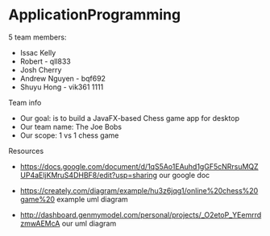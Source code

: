# ApplicationProgramming
5 team members:
* Issac Kelly
* Robert - qll833 
* Josh Cherry 
* Andrew Nguyen - bqf692
* Shuyu Hong - vik361 1111

Team info
* Our goal: is to build a JavaFX-based Chess game app for desktop
* Our team name: The Joe Bobs
* Our scope: 1 vs 1 chess game

Resources 
* https://docs.google.com/document/d/1qS5Ao1EAuhd1gGF5cNRrsuMQZUP4aEljKMruS4DHBF8/edit?usp=sharing our google doc 

* https://creately.com/diagram/example/hu3z6jqg1/online%20chess%20game%20 example uml diagram 

* http://dashboard.genmymodel.com/personal/projects/_O2etoP_YEemrrdzmwAEMcA our uml diagram 
